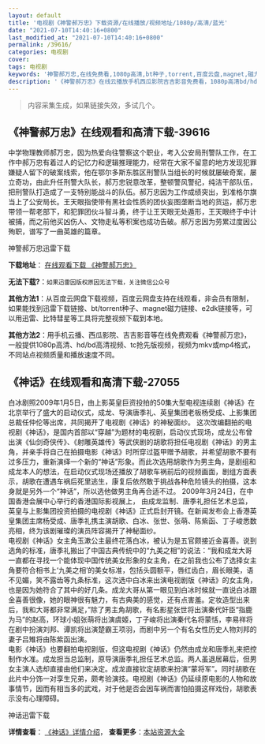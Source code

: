 ```yaml
---
layout: default
title: '电视剧《神警郝万忠》下载资源/在线播放/视频地址/1080p/高清/蓝光'
date: "2021-07-10T14:40:16+0800"
last_modified_at: "2021-07-10T14:40:16+0800"
permalink: /39616/
categories: 电视剧
cover:
tags: 电视剧
keywords: '神警郝万忠,在线免费看,1080p高清,bt种子,torrent,百度云盘,magnet,磁力链,迅雷下载资源'
description: '《神警郝万忠》在线云播放手机西瓜影院吉吉影音免费看，1080p高清bd/hd未删减完整版和tc抢先枪版，mkv/mp4格式，附带bt/torrent种子、magnet/磁力链、百度云盘、网盘资源迅雷下载链接'
---
```


>内容采集生成，如果链接失效，多试几个。


## 《神警郝万忠》在线观看和高清下载-39616

中学物理教师郝万忠，因为热爱向往警察这个职业，考入公安局刑警队工作，在工作中郝万忠有着过人的记忆力和逻辑推理能力，经常在大家不留意的地方发现犯罪嫌疑人留下的破案线索，他在鄂尔多斯东胜区刑警队当组长的时候就屡破奇案，屡立奇功，由此升任刑警大队长，郝万忠锐意改革，整顿警风警纪，纯洁干部队伍，把刑警队打造成了一支特别能战斗的队伍。郝万忠因为工作成绩突出，到准格尔旗当上了公安局长。王天眼指使带有黑社会性质的团伙妄图垄断当地的货运，郝万忠带领一帮老部下，和犯罪团伙斗智斗勇，终于让王天眼无处遁形，王天眼终于中计被捕，而之前他买凶伤人、文物走私等积案也成功告破。郝万忠因为劳累过度因公殉职，谱写了一曲英雄的篇章。<!---剧情end--->


神警郝万忠迅雷下载

**下载地址**： [在线观看下载 《神警郝万忠》](https://www.993dy.com//vod-detail-id-12687.html) 


**无法下载?**：`如果迅雷因版权原因无法下载，关注微信公众号 `

**其他方法1**：从百度云网盘下载视频，百度云网盘支持在线观看，非会员有限制，如果能找到迅雷下载链接、bt/torrent种子、magnet磁力链接、e2dk链接等，可以用迅雷、比特彗星等工具将完整视频下载到本地。

**其他方法2**：用手机云播、西瓜影院、吉吉影音等在线免费观看《神警郝万忠》，一般提供1080p高清、hd/bd高清视频、tc抢先版视频，视频为mkv或mp4格式，不同站点视频质量和播放速度不同。


## 《神话》在线观看和高清下载-27055

白冰剧照2009年1月5日，由上影英皇巨资投拍的50集大型电视连续剧《神话》在北京举行了盛大的启动仪式，成龙、导演唐季礼、英皇集团老板杨受成、上影集团总裁任仲伦等出席，共同揭开了电视剧《神话》的神秘面纱。 这次改编翻拍的电视剧《神话》，是国内首部以“穿越”为题材的电视剧，启动仪式现场，成龙公布曾出演《仙剑奇侠传》、《射雕英雄传》等武侠剧的胡歌将担任电视剧《神话》的男主角，并亲手将自己在拍摄电影《神话》时所穿过盔甲赠予胡歌，并希望胡歌不要有过多压力，重新演绎一个新的&ldquo;神话”形象。而此次选用胡歌作为男主角，是剧组和成龙本人的想法，在启动仪式现场还播放了胡歌车祸前后的视频画面，剧组方面表示，胡歌在遭遇车祸后死里逃生，康复后依然敢于挑战各种危险镜头的拍摄，这本身就是另外一个&ldquo;神话”，所以选他做男主角再合适不过。 2009年3月24日，在中国香港会展中心举行的香港国际影视展上， 由成龙监制、唐季礼担任艺术总监，英皇与上影集团投资拍摄的电视剧《神话》正式启封开镜。在新闻发布会上香港英皇集团主席杨受成、唐季礼携主演胡歌、白冰、张世、张萌、陈紫函、丁子峻悉数亮相，终为该剧璀璨的演员阵容揭开了神秘面纱。<br />电视剧《神话》女主角玉漱公主最终花落白冰，被认为是五官颇接近金喜善。说到选角的标准，唐季礼搬出了中国古典传统中的“九美之相”的说法：“我和成龙大哥一直都在寻找一个能体现中国传统美女形象的女主角，在之前我也公布了选择女主角要符合相书上&lsquo;九美之相’的美女标准，包括头圆额平，唇红齿白，眉长眼美，语不见媚，笑不露齿等九条标准，这次选中白冰来出演电视剧版《神话》的女主角，也是因为她符合了其中的好几条。成龙大哥从第一眼见到白冰时候就一直说白冰跟金喜善很像，她的眼神很有魅力，有古典美的感觉，还有点害羞。定妆造型出来后，我和大哥都非常满足，”除了男主角胡歌，有名影星张世将出演秦代奸臣&ldquo;指鹿为马”的赵高，环球小姐张萌将出演虞姬，丁子峻将出演秦代名将蒙恬，李易祥将在剧中扮演刘邦、谭凯将出演楚霸王项羽，而剧中另一个有名女性历史人物刘邦的妻子吕雉将由陈紫函出演。<br />电影《神话》也要翻拍电视剧版，但这电视剧《神话》仍然由成龙和唐季礼来把控制作水准。成龙担当总监制，原导演唐季礼担任艺术总监。两人虽退居幕后，但男女主演人选却直接由他们来决定。成龙直接钦定胡歌来扮演“蒙将军&rdquo;。同时胡歌在此片中分饰一对孪生兄弟，颇考验演技。电视剧《神话》仍延续原电影的人物和故事情节，因而有相当多的武戏，对于他是否会因车祸而害怕拍摄这样戏份，胡歌表示没有心理障碍。


神话迅雷下载

**详情查看**： [《神话》详情介绍](/movie/27055/)， **查看更多**：[本站资源大全](/movie/t/all/)


